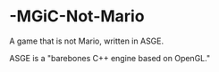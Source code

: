 # -MGiC-Not-Mario

A game that is not Mario, written in ASGE.

ASGE is a "barebones C++ engine based on OpenGL."
